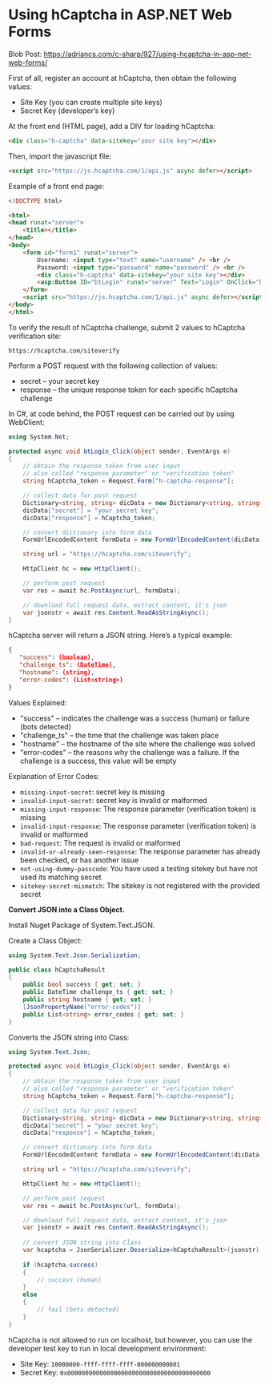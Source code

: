 # Using hCaptcha in ASP.NET Web Forms

Blob Post: https://adriancs.com/c-sharp/927/using-hcaptcha-in-asp-net-web-forms/

First of all, register an account at hCaptcha, then obtain the following values:

- Site Key (you can create multiple site keys)
- Secret Key (developer’s key)

At the front end (HTML page), add a DIV for loading hCaptcha:
```html
<div class="h-captcha" data-sitekey="your site key"></div>
```
Then, import the javascript file:
```html
<script src="https://js.hcaptcha.com/1/api.js" async defer></script>
```
Example of a front end page:
```html
<!DOCTYPE html>

<html>
<head runat="server">
    <title></title>
</head>
<body>
    <form id="form1" runat="server">
        Username: <input type="text" name="username" /> <br />
        Password: <input type="password" name="password" /> <br />
        <div class="h-captcha" data-sitekey="your site key"></div>
        <asp:Button ID="btLogin" runat="server" Text="Login" OnClick="btLogin_Click" />
    </form>
    <script src="https://js.hcaptcha.com/1/api.js" async defer></script>
</body>
</html>
```
To verify the result of hCaptcha challenge, submit 2 values to hCaptcha verification site:
```
https://hcaptcha.com/siteverify
```
Perform a POST request with the following collection of values:

- secret – your secret key
- response – the unique response token for each specific hCaptcha challenge

In C#, at code behind, the POST request can be carried out by using WebClient:

```c#
using System.Net;

protected async void btLogin_Click(object sender, EventArgs e)
{
    // obtain the response token from user input
    // also called "response parameter" or "verification token"
    string hCaptcha_token = Request.Form["h-captcha-response"];

    // collect data for post request
    Dictionary<string, string> dicData = new Dictionary<string, string>();
    dicData["secret"] = "your secret key";
    dicData["response"] = hCaptcha_token;

    // convert dictionary into form data
    FormUrlEncodedContent formData = new FormUrlEncodedContent(dicData);

    string url = "https://hcaptcha.com/siteverify";

    HttpClient hc = new HttpClient();

    // perform post request
    var res = await hc.PostAsync(url, formData);

    // download full request data, extract content, it's json
    var jsonstr = await res.Content.ReadAsStringAsync();
}
```
hCaptcha server will return a JSON string. Here’s a typical example:

```json
{
   "success": (boolean), 
   "challenge_ts": (DateTime),
   "hostname": (string),
   "error-codes": (List<string>)
}
```

Values Explained:

- "success" – indicates the challenge was a success (human) or failure (bots detected)
- "challenge_ts" – the time that the challenge was taken place
- "hostname" – the hostname of the site where the challenge was solved
- "error-codes" – the reasons why the challenge was a failure. If the challenge is a success, this value will be empty

Explanation of Error Codes:

- `missing-input-secret`: secret key is missing
- `invalid-input-secret`: secret key is invalid or malformed
- `missing-input-response`: The response parameter (verification token) is missing
- `invalid-input-response`: The response parameter (verification token) is invalid or malformed
- `bad-request`: The request is invalid or malformed
- `invalid-or-already-seen-response`: The response parameter has already been checked, or has another issue
- `not-using-dummy-passcode`: You have used a testing sitekey but have not used its matching secret
- `sitekey-secret-mismatch`: The sitekey is not registered with the provided secret

**Convert JSON into a Class Object.**

Install Nuget Package of System.Text.JSON.

Create a Class Object:

```c#
using System.Text.Json.Serialization;

public class hCaptchaResult
{
    public bool success { get; set; }
    public DateTime challenge_ts { get; set; }
    public string hostname { get; set; }
    [JsonPropertyName("error-codes")]
    public List<string> error_codes { get; set; }
}
```
Converts the JSON string into Class:

```c#
using System.Text.Json;

protected async void btLogin_Click(object sender, EventArgs e)
{
    // obtain the response token from user input
    // also called "response parameter" or "verification token"
    string hCaptcha_token = Request.Form["h-captcha-response"];

    // collect data for post request
    Dictionary<string, string> dicData = new Dictionary<string, string>();
    dicData["secret"] = "your secret key";
    dicData["response"] = hCaptcha_token;

    // convert dictionary into form data
    FormUrlEncodedContent formData = new FormUrlEncodedContent(dicData);

    string url = "https://hcaptcha.com/siteverify";

    HttpClient hc = new HttpClient();

    // perform post request
    var res = await hc.PostAsync(url, formData);

    // download full request data, extract content, it's json
    var jsonstr = await res.Content.ReadAsStringAsync();
    
    // convert JSON string into Class
    var hcaptcha = JsonSerializer.Deserialize<hCaptchaResult>(jsonstr);
    
    if (hcaptcha.success)
    {
        // success (human)
    }
    else
    {
        // fail (bots detected)
    }
}
```

hCaptcha is not allowed to run on localhost, but however, you can use the developer test key to run in local development environment:

- Site Key: `10000000-ffff-ffff-ffff-000000000001`
- Secret Key: `0x0000000000000000000000000000000000000000`
